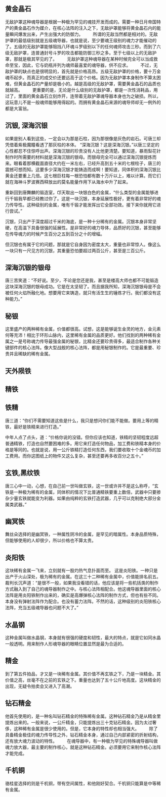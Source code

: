 ## 黄金晶石

无敌护罩这种魂导器是根据一种极为罕见的魂技开发而成的。需要一种日月帝国特产的黄金晶石作为媒介，在核心法阵的注入之下，无敌护罩能够将黄金晶石内的能量瞬间爆发出来，产生出强大的防御力。
　　所谓的无敌当然都是相对的。无敌护罩的最低级别就是五级魂导器，也就是说，至少要魂王级别的魂力才能催动的了。五级的无敌护罩能够阻挡八环魂斗罗级别以下的任何魂师攻击三秒。而到了六级无敌护罩，连普通封号斗罗的攻击都能防御三秒之多。至于七级以上的无敌护罩，那就是极其罕见的了。
　　无敌护罩这种魂导器在某种时候完全可以当成救命至宝，因此，它与奶瓶并列为魂师最喜爱的魂导器，供不应求。
　　不过，无敌护罩的缺点也是很明显的，首先就是价格高昂。五级无敌护罩的价格，要十万金魂币起步。而真正的成交价还要远高于这个价格。因为无敌护罩本身制作不算太困难，但黄金晶石的产量却是极小的。越是高级的无敌护罩，需要黄金晶石的品质也就越高。
　　更重要的是，无论是什么级别的无敌护罩，都是一次性消耗品，用过了，里面的黄金晶石立刻炸开，连带着无敌护罩魂导器本身也为之破损。所以，这玩意儿不是一般魂师能够用得起的。而拥有黄金晶石来源的魂导师却无一例外的都是大富翁。

## 沉银, 深海沉银

如果是别人看到这些，一定会以为那是石柱，因为那很像是灰色的岩石。可唐三却凭借着紫极魔瞳看透了那灰柱的本体。
“深海沉银？这是深海沉银。”以唐三坚定的心性都忍不住惊呼出声。深海沉银的珍贵没有人比他更清楚。要知道，暴雨梨花针制作时所需要的材料就是深海沉银的银母。而银母完全可以通过深海沉银提炼而来。眼看着那横截面直径大约在一米左右，已经升高到五十米的七根柱子，唐三的震撼可想而知。这要多少深海沉银才能铸造而成啊！要知道，同体积的深海沉银比黄金还要重上几倍。这七根巨柱每一根恐怕都有数十万斤以上，难以计算。而它们就在海神斗罗波赛西释放出的莫名能量作用下从海水中升了起来。

重新回到唐舞麟的锻造室，邙天取出一块银白色的金属，“什么类型的金属能够进行千锻我早都已经教过你了。这是一块沉银，本身延展性极好，更有着非常好的魂力传导性。这种级别的金属，唯有千锻才能发挥出它全部功效。接下来你就用它进行尝试。”

沉银，只出产于深度超过千米的海底，是一种十分稀有的金属。沉银本身非常坚硬，在高温下具备很强的延展性。是非常好的魂力导体，品质好的沉银，甚至能够在传导魂力的时候产生百分之五到百分之十的增幅。

但沉银也有属于它的问题，那就是它自身因为密度太大，重量也非常惊人。像这么一块只有一尺见方的沉银，其重量恐怕要超过两百公斤，甚至是三百公斤。

## 深海沉银的银母

唐三苦笑道：“不好说。至少，不论是您还是我，甚至是楼高大师也都不可能锻造这块深海沉银的银母成功。它是在太坚韧了。而且据我所知，深海沉银银母是不会被任何火焰所融化地。想要用它来铸造，就只有活生生的锤炼才行。我们都没有这种能力。”

## 秘银

这里盛产的两种稀有金属，价值都很高。试想，这是能够诞生金灵的地方，金元素何等充沛！相比于环形山脉内，这里稀有金属的品质更好。他们找到的两种稀有金属之一是号称魂力传导最强金属的秘银，比精金还要珍贵得多，最适合制作各种关键部件的核心法阵。像大型战舰的核心法阵，都是用秘银制作的。它是最重要、珍贵并且稀缺的稀有金属。

## 天外陨铁

## 精铁

## 铁精

唐三道：“你们不需要知道这些是什么，我只是想问你们能不能做。要用上等的精铁，最好是铁精来进行打造。”

中年人点了点头，道：“价格你说的没错。但你应该也知道，铁精的坚韧程度远超普通精铁，打造也自然要困难的多。用它来打造任何物品，加工费和铁精本身的价格是等同的。也就是说，用一公斤铁精打造任何东西，我们要收取十个金魂币的加工费用。而你这图纸上的物件又这么复杂，甚至还要再多收百分之五十。”

## 玄铁,黑纹铁

唐三心中一动，心想，在自己前一世叫做玄铁，这一世或许并不是这么称呼，“玄铁是一种极为稀有的金属，同体积的情况下比普通精铁要重上数倍，武器中只要掺杂少量玄铁就能变为利器。如果由纯粹的玄铁打造武器，几乎可以克制绝大部分金属类武器。”

## 幽冥铁

舞丝朵选择的是幽冥铁，一种属性阴冷的金属，是罕见的暗属性。本身品质特殊，但能够使用的人却很少，所以价格也不算太贵。

## 炎阳铁

这块稀有金属一飞来，立刻就有一股灼热气息扑面而至。
这是炎阳铁。一种只是出产于火山深处，极为稀有的金属。在这三十二种稀有金属中，价值能排名前五。
裁判长沉声道：“是很不一般，如果我没看错的话，他应该是将一些机括类的制作方式融入到了自己的魂导器制作之中。与核心法阵相配合。他这魂导器里面的核心法阵是用炎阳铁制作出来的，确实是高爆弹核心法阵的制作方式，但也有些不同。本身没有弹射法阵作为配合。也没有蓄力法阵。不然的话，这种级别的炎阳铁核心法阵，充当五级魂导器也问题不大了。”

## 水晶钢

这种金属叫做水晶钢，本身就有很强的硬度和韧性，最大的特点，就是它如同水晶一般透明。用来制作人形魂导器的眼睛位置显然是最为合适的。

## 精金

到了第五件拍品，才又是一块稀有金属。其价值不再玄铁之下，乃是一块精金。其价值之高，丝毫不在之前的玄铁之下。重量也达到了五十公斤地高度。这块精金的出现，无疑令拍卖会又进入了高潮。

## 钻石精金

他首先使用的，是一种名叫钻石精金的特殊稀有金属。这种钻石精金乃是从精金里提炼出来的。一般来说，一公斤精金，只能提炼出三十克钻石精金。因为太过奢侈，这种稀有金属是很少使用的。但是，它本身的特性却也相当强大。
　　除了具备精金极佳的魂力传导性之外，钻石精金本身，通过自己内部紧密的折射结构，还有放大魂力波动的特性。
　　在魂导器中，有一种极为罕见的特殊魂导器叫做魂力放大器，最主要的制作核心，就是这种钻石精金。必须要用它来制作核心法阵才能完成。

## 千机铜

骆桂星选择的则是千机铜，带有空间属性，和他刚好契合。千机铜只能算是中等稀有金属。